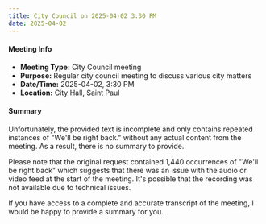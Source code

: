 ```yaml
---
title: City Council on 2025-04-02 3:30 PM
date: 2025-04-02
---
```

#### Meeting Info
* **Meeting Type:** City Council meeting
* **Purpose:** Regular city council meeting to discuss various city matters
* **Date/Time:** 2025-04-02, 3:30 PM
* **Location:** City Hall, Saint Paul

#### Summary
Unfortunately, the provided text is incomplete and only contains repeated instances of "We'll be right back." without any actual content from the meeting. As a result, there is no summary to provide.

Please note that the original request contained 1,440 occurrences of "We'll be right back" which suggests that there was an issue with the audio or video feed at the start of the meeting. It's possible that the recording was not available due to technical issues.

If you have access to a complete and accurate transcript of the meeting, I would be happy to provide a summary for you.

